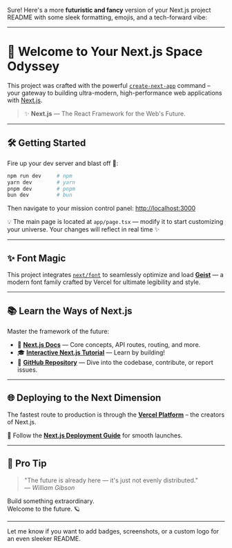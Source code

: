Sure! Here's a more **futuristic and fancy** version of your Next.js project README with some sleek formatting, emojis, and a tech-forward vibe:

---

# 🚀 Welcome to Your Next.js Space Odyssey

This project was crafted with the powerful [`create-next-app`](https://nextjs.org/docs/app/api-reference/cli/create-next-app) command – your gateway to building ultra-modern, high-performance web applications with [Next.js](https://nextjs.org).  

> ✨ **Next.js** — The React Framework for the Web's Future.

---

## 🛠️ Getting Started

Fire up your dev server and blast off 🚀:

```bash
npm run dev     # npm
yarn dev        # yarn
pnpm dev        # pnpm
bun dev         # bun
```

Then navigate to your mission control panel: [http://localhost:3000](http://localhost:3000)

💡 The main page is located at `app/page.tsx` — modify it to start customizing your universe. Your changes will reflect in real time ✨

---

## ✨ Font Magic

This project integrates [`next/font`](https://nextjs.org/docs/app/building-your-application/optimizing/fonts) to seamlessly optimize and load [**Geist**](https://vercel.com/font) — a modern font family crafted by Vercel for ultimate legibility and style.

---

## 📚 Learn the Ways of Next.js

Master the framework of the future:

- 📖 [**Next.js Docs**](https://nextjs.org/docs) — Core concepts, API routes, routing, and more.
- 🎓 [**Interactive Next.js Tutorial**](https://nextjs.org/learn) — Learn by building!
- 🧪 [**GitHub Repository**](https://github.com/vercel/next.js) — Dive into the codebase, contribute, or report issues.

---

## 🌐 Deploying to the Next Dimension

The fastest route to production is through the [**Vercel Platform**](https://vercel.com/new?utm_medium=default-template&filter=next.js&utm_source=create-next-app&utm_campaign=create-next-app-readme) – the creators of Next.js.

🧭 Follow the [**Next.js Deployment Guide**](https://nextjs.org/docs/app/building-your-application/deploying) for smooth launches.

---

## 🧠 Pro Tip

> "The future is already here — it's just not evenly distributed."  
> — *William Gibson*

Build something extraordinary.  
Welcome to the future. 🪐

---

Let me know if you want to add badges, screenshots, or a custom logo for an even sleeker README.

